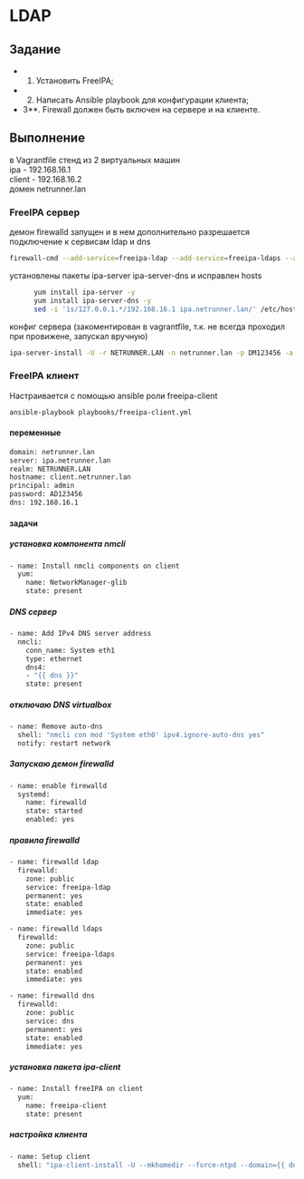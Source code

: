 # LDAP
## Задание
* 1. Установить FreeIPA;
* 2. Написать Ansible playbook для конфигурации клиента;
* 3**. Firewall должен быть включен на сервере и на клиенте.
## Выполнение
в Vagrantfile стенд из 2 виртуальных машин  
ipa - 192.168.16.1  
client - 192.168.16.2  
домен netrunner.lan  
### FreeIPA сервер
демон firewalld запущен и в нем дополнительно разрешается подключение к сервисам ldap и dns
```bash
firewall-cmd --add-service=freeipa-ldap --add-service=freeipa-ldaps --add-service=dns --zone=public --permanent
```
установлены пакеты ipa-server ipa-server-dns и исправлен hosts 
```bash
      yum install ipa-server -y
      yum install ipa-server-dns -y
      sed -i '1s/127.0.0.1.*/192.168.16.1 ipa.netrunner.lan/' /etc/hosts
```

конфиг сервера (закоментирован в vagrantfile, т.к. не всегда проходил при провижене, запускал вручную)
```bash
ipa-server-install -U -r NETRUNNER.LAN -n netrunner.lan -p DM123456 -a AD123456 --mkhomedir --hostname=ipa.netrunner.lan --setup-dns --auto-forwarders --forward-policy=only --no-reverse
```

### FreeIPA клиент
Настраивается с помощью ansible роли freeipa-client
```bash
ansible-playbook playbooks/freeipa-client.yml
```

#### переменные
```bash
domain: netrunner.lan
server: ipa.netrunner.lan
realm: NETRUNNER.LAN
hostname: client.netrunner.lan
principal: admin
password: AD123456
dns: 192.168.16.1
```
#### задачи

##### установка компонента nmcli
```bash
- name: Install nmcli components on client
  yum:
    name: NetworkManager-glib
    state: present
```
##### DNS сервер
```bash
- name: Add IPv4 DNS server address
  nmcli:
    conn_name: System eth1
    type: ethernet
    dns4:
    - "{{ dns }}"
    state: present
```
##### отключаю DNS virtualbox
```bash
- name: Remove auto-dns
  shell: "nmcli con mod 'System eth0' ipv4.ignore-auto-dns yes"
  notify: restart network
```
##### Запускаю демон firewalld
```bash
- name: enable firewalld
  systemd:
    name: firewalld
    state: started
    enabled: yes
```
##### правила firewalld
```bash
- name: firewalld ldap
  firewalld:
    zone: public
    service: freeipa-ldap
    permanent: yes
    state: enabled
    immediate: yes

- name: firewalld ldaps
  firewalld:
    zone: public
    service: freeipa-ldaps
    permanent: yes
    state: enabled
    immediate: yes

- name: firewalld dns
  firewalld:
    zone: public
    service: dns
    permanent: yes
    state: enabled
    immediate: yes
```
##### установка пакета ipa-client
```bash
- name: Install freeIPA on client
  yum:
    name: freeipa-client
    state: present
```
##### настройка клиента
```bash
- name: Setup client
  shell: "ipa-client-install -U --mkhomedir --force-ntpd --domain={{ domain }} --server={{ server }} --realm={{ realm }} --hostname={{ hostname }} -principal={{ principal }} --password={{ password }}"
```

